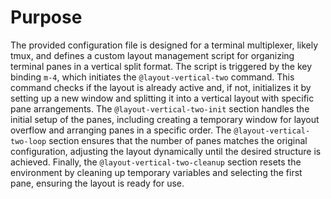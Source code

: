 # Purpose
The provided configuration file is designed for a terminal multiplexer, likely tmux, and defines a custom layout management script for organizing terminal panes in a vertical split format. The script is triggered by the key binding `m-4`, which initiates the `@layout-vertical-two` command. This command checks if the layout is already active and, if not, initializes it by setting up a new window and splitting it into a vertical layout with specific pane arrangements. The `@layout-vertical-two-init` section handles the initial setup of the panes, including creating a temporary window for layout overflow and arranging panes in a specific order. The `@layout-vertical-two-loop` section ensures that the number of panes matches the original configuration, adjusting the layout dynamically until the desired structure is achieved. Finally, the `@layout-vertical-two-cleanup` section resets the environment by cleaning up temporary variables and selecting the first pane, ensuring the layout is ready for use.
